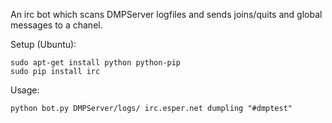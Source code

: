 An irc bot which scans DMPServer logfiles and sends joins/quits and global messages to a chanel.

Setup (Ubuntu):

    sudo apt-get install python python-pip
    sudo pip install irc

Usage:

    python bot.py DMPServer/logs/ irc.esper.net dumpling "#dmptest"
